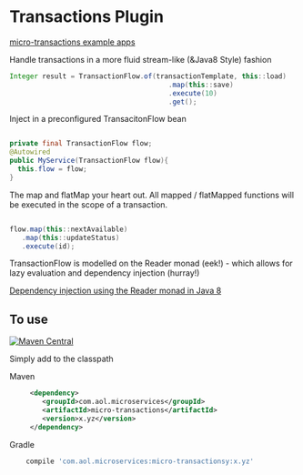 # Transactions Plugin

[micro-transactions example apps](https://github.com/aol/micro-server/tree/master/micro-transactions/src/test/java/app)

Handle transactions in a more fluid stream-like (&Java8 Style) fashion

 ```java
Integer result = TransactionFlow.of(transactionTemplate, this::load)
										.map(this::save)
										.execute(10)
										.get();
```				

Inject in a preconfigured TransacitonFlow bean
 ```java
 
 private final TransactionFlow flow;
 @Autowired
 public MyService(TransactionFlow flow){
   this.flow = flow;
 } 
 
```	

The map and flatMap your heart out. All mapped / flatMapped functions will be executed in the scope of a transaction.

 ```java
 
flow.map(this::nextAvailable)
    .map(this::updateStatus)
    .execute(id);
```	

TransactionFlow is modelled on the Reader monad (eek!) - which allows for lazy evaluation and dependency injection (hurray!)

[Dependency injection using the Reader monad in Java 8](https://medium.com/@johnmcclean/dependency-injection-using-the-reader-monad-in-java8-9056d9501c75#.3wxsz9n2z)
						
## To use

[![Maven Central](https://maven-badges.herokuapp.com/maven-central/com.aol.microservices/micro-transactions/badge.svg)](https://maven-badges.herokuapp.com/maven-central/com.aol.microservices/micro-transactions)

Simply add to the classpath

Maven 

```xml
     <dependency>
        <groupId>com.aol.microservices</groupId>  
        <artifactId>micro-transactions</artifactId>
        <version>x.yz</version>
     </dependency>
```  
  
Gradle
```gradle
    compile 'com.aol.microservices:micro-transactionsy:x.yz'
```
